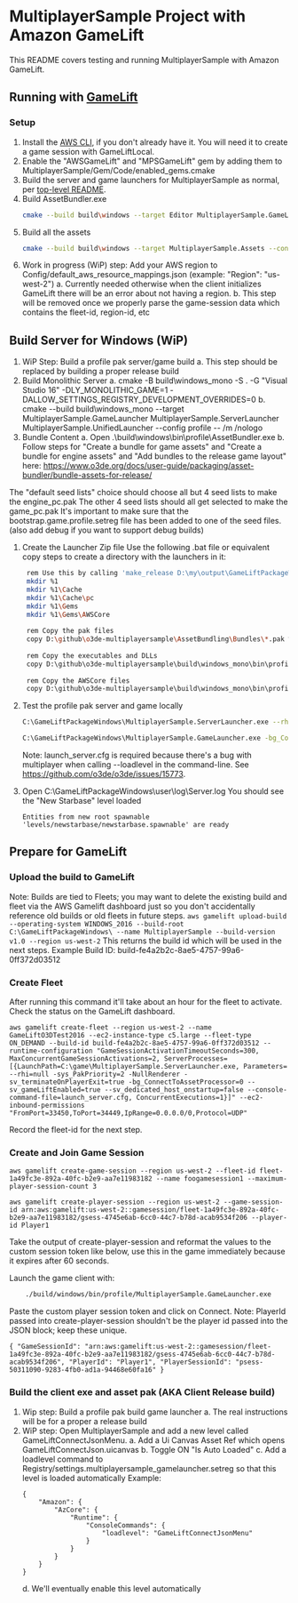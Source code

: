# MultiplayerSample Project with Amazon GameLift

This README covers testing and running MultiplayerSample with Amazon GameLift.

## Running with [GameLift](https://docs.aws.amazon.com/gamelift/index.html)

### Setup
1. Install the [AWS CLI](https://docs.aws.amazon.com/cli/latest/userguide/getting-started-install.html), if you don't already have it. You will need it to create a game session with GameLiftLocal.
1. Enable the "AWSGameLift" and "MPSGameLift" gem by adding them to MultiplayerSample/Gem/Code/enabled_gems.cmake
1. Build the server and game launchers for MultiplayerSample as normal, per [top-level README](/README.md).
1. Build AssetBundler.exe
    ```sh
    cmake --build build\windows --target Editor MultiplayerSample.GameLauncher MultiplayerSample.ServerLauncher AssetBundler --config profile -- /m /nologo
    ```
1. Build all the assets
    ```sh
    cmake --build build\windows --target MultiplayerSample.Assets --config profile -- /m /nologo
    ```
1. Work in progress (WiP) step: Add your AWS region to Config/default_aws_resource_mappings.json (example: "Region": "us-west-2")
    a. Currently needed otherwise when the client initializes GameLift there will be an error about not having a region. 
    b. This step will be removed once we properly parse the game-session data which contains the fleet-id, region-id, etc  

## Build Server for Windows (WiP)
1. WiP Step: Build a profile pak server/game build
    a. This step should be replaced by building a proper release build
1. Build Monolithic Server
    a. cmake -B build\windows_mono -S . -G "Visual Studio 16" -DLY_MONOLITHIC_GAME=1 -DALLOW_SETTINGS_REGISTRY_DEVELOPMENT_OVERRIDES=0
    b. cmake --build build\windows_mono --target MultiplayerSample.GameLauncher MultiplayerSample.ServerLauncher MultiplayerSample.UnifiedLauncher --config profile -- /m /nologo
1. Bundle Content
    a. Open .\build\windows\bin\profile\AssetBundler.exe
    b. Follow steps for "Create a bundle for game assets" and "Create a bundle for engine assets" and "Add bundles to the release game layout" here: https://www.o3de.org/docs/user-guide/packaging/asset-bundler/bundle-assets-for-release/

The "default seed lists" choice should choose all but 4 seed lists to make the engine_pc.pak
The other 4 seed lists should all get selected to make the game_pc.pak
It's important to make sure that the bootstrap.game.profile.setreg file has been added to one of the seed files. (also add debug if you want to support debug builds)
1. Create the Launcher Zip file
   Use the following .bat file or equivalent copy steps to create a directory with the launchers in it:
   ```sh
    rem Use this by calling 'make_release D:\my\output\GameLiftPackageWindows' to make a release directory
    mkdir %1
    mkdir %1\Cache
    mkdir %1\Cache\pc
    mkdir %1\Gems
    mkdir %1\Gems\AWSCore
    
    rem Copy the pak files
    copy D:\github\o3de-multiplayersample\AssetBundling\Bundles\*.pak %1\Cache\pc
    
    rem Copy the executables and DLLs
    copy D:\github\o3de-multiplayersample\build\windows_mono\bin\profile\*.* %1
    
    rem Copy the AWSCore files
    copy D:\github\o3de-multiplayersample\build\windows_mono\bin\profile\Gems\AWSCore\*.* %1\Gems\AWSCore
1. Test the profile pak server and game locally
    ```sh
    C:\GameLiftPackageWindows\MultiplayerSample.ServerLauncher.exe --rhi=null -NullRenderer -bg_ConnectToAssetProcessor=0 -sys_PakPriority=2 -sv_terminateOnPlayerExit=true --console-command-file=launch_server.cfg
    ```
    
    ```sh
    C:\GameLiftPackageWindows\MultiplayerSample.GameLauncher.exe -bg_ConnectToAssetProcessor=0 -sys_PakPriority=2 --connect
    ```

    Note: launch_server.cfg is required because there's a bug with multiplayer when calling --loadlevel in the command-line. See https://github.com/o3de/o3de/issues/15773.
1. Open C:\GameLiftPackageWindows\user\log\Server.log
    You should see the "New Starbase" level loaded
    ```
    Entities from new root spawnable 'levels/newstarbase/newstarbase.spawnable' are ready
    ```

## Prepare for GameLift
### Upload the build to GameLift
Note: Builds are tied to Fleets; you may want to delete the existing build and fleet via the AWS Gamelift dashboard just so you don't accidentally reference old builds or old fleets in future steps. 
`
aws gamelift upload-build --operating-system WINDOWS_2016 --build-root C:\GameLiftPackageWindows\ --name MultiplayerSample --build-version v1.0 --region us-west-2
`
This returns the build id which will be used in the next steps. Example Build ID: build-fe4a2b2c-8ae5-4757-99a6-0ff372d03512

### Create Fleet
After running this command it'll take about an hour for the fleet to activate. Check the status on the GameLift dashboard. 

`
aws gamelift create-fleet --region us-west-2 --name GameLiftO3DTest2016 --ec2-instance-type c5.large --fleet-type ON_DEMAND --build-id build-fe4a2b2c-8ae5-4757-99a6-0ff372d03512 --runtime-configuration "GameSessionActivationTimeoutSeconds=300, MaxConcurrentGameSessionActivations=2, ServerProcesses=[{LaunchPath=C:\game\MultiplayerSample.ServerLauncher.exe, Parameters= --rhi=null -sys_PakPriority=2 -NullRenderer -sv_terminateOnPlayerExit=true -bg_ConnectToAssetProcessor=0 --sv_gameLiftEnabled=true --sv_dedicated_host_onstartup=false --console-command-file=launch_server.cfg, ConcurrentExecutions=1}]" --ec2-inbound-permissions "FromPort=33450,ToPort=34449,IpRange=0.0.0.0/0,Protocol=UDP"
`

Record the fleet-id for the next step.

### Create and Join Game Session
`
aws gamelift create-game-session --region us-west-2 --fleet-id fleet-1a49fc3e-892a-40fc-b2e9-aa7e11983182 --name foogamesession1 --maximum-player-session-count 3
`

`
aws gamelift create-player-session --region us-west-2 --game-session-id arn:aws:gamelift:us-west-2::gamesession/fleet-1a49fc3e-892a-40fc-b2e9-aa7e11983182/gsess-4745e6ab-6cc0-44c7-b78d-acab9534f206 --player-id Player1
`

Take the output of create-player-session and reformat the values to the custom session token like below, use this in the game immediately because it expires after 60 seconds.

Launch the game client with:
```sh
    ./build/windows/bin/profile/MultiplayerSample.GameLauncher.exe
```
Paste the custom player session token and click on Connect. Note: PlayerId passed into create-player-session shouldn't be the player id passed into the JSON block; keep these unique. 

`
{ "GameSessionId": "arn:aws:gamelift:us-west-2::gamesession/fleet-1a49fc3e-892a-40fc-b2e9-aa7e11983182/gsess-4745e6ab-6cc0-44c7-b78d-acab9534f206", "PlayerId": "Player1", "PlayerSessionId": "psess-50311090-9283-4fb0-ad1a-94468e60fa16" }
`

### Build the client exe and asset pak (AKA Client Release build)
1. Wip step: Build a profile pak build game launcher 
   a. The real instructions will be for  a proper a release build
1. WiP step: Open MultiplayerSample and add a new level called GameLiftConnectJsonMenu.
   a. Add a Ui Canvas Asset Ref which opens GameLiftConnectJson.uicanvas
   b. Toggle ON "Is Auto Loaded" 
   c. Add a loadlevel command to Registry/settings.multiplayersample_gamelauncher.setreg so that this level is loaded automatically
   Example:
    ```
    {
        "Amazon": {
            "AzCore": {
                "Runtime": {
                    "ConsoleCommands": {
                        "loadlevel": "GameLiftConnectJsonMenu"
                    }
                }
            }
        }
    }
    ```
    d. We'll eventually enable this level automatically 